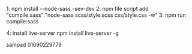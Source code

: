 1: npm install --node-sass -sev-dev
2: npm file script  add
"compile:sass":"node-sass scss/style.scss css/style.css -w" 
3: npm run compile:sass

4: install live-server
  npm install live-server -g

sampad
01690229779